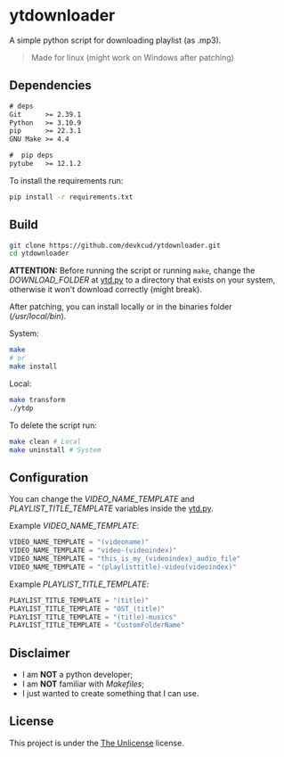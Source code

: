 # ytdownloader

A simple python script for downloading playlist (as .mp3).  
> Made for linux (might work on Windows after patching)

## Dependencies

```txt
# deps
Git      >= 2.39.1
Python   >= 3.10.9
pip      >= 22.3.1
GNU Make >= 4.4

#  pip deps
pytube   >= 12.1.2
```

To install the requirements run:

```bash
pip install -r requirements.txt
```

## Build

```bash
git clone https://github.com/devkcud/ytdownloader.git
cd ytdownloader
```

**ATTENTION:** Before running the script or running `make`, change the _DOWNLOAD_FOLDER_ at [ytd.py](ytd.py) to a directory that exists on your system, otherwise it won't download correctly (might break).

After patching, you can install locally or in the binaries folder (_/usr/local/bin_).

System:

```bash
make
# or
make install
```

Local:

```bash
make transform
./ytdp
```

To delete the script run:

```bash
make clean # Local
make uninstall # System
```

## Configuration

You can change the _VIDEO_NAME_TEMPLATE_ and _PLAYLIST_TITLE_TEMPLATE_ variables inside the [ytd.py](ytd.py).

Example _VIDEO_NAME_TEMPLATE_:
```python
VIDEO_NAME_TEMPLATE = "(videoname)"
VIDEO_NAME_TEMPLATE = "video-(videoindex)"
VIDEO_NAME_TEMPLATE = "this_is_my_(videoindex)_audio_file"
VIDEO_NAME_TEMPLATE = "(playlisttitle)-video(videoindex)"
```

Example _PLAYLIST_TITLE_TEMPLATE_:
```python
PLAYLIST_TITLE_TEMPLATE = "(title)"
PLAYLIST_TITLE_TEMPLATE = "OST_(title)"
PLAYLIST_TITLE_TEMPLATE = "(title)-musics"
PLAYLIST_TITLE_TEMPLATE = "CustomFolderName"
```

## Disclaimer

- I am **NOT** a python developer;
- I am **NOT** familiar with _Makefiles_;
- I just wanted to create something that I can use.

## License

This project is under the [The Unlicense](LICENSE) license.
